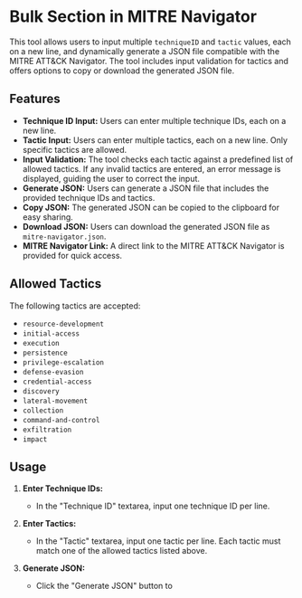 # Bulk Section in MITRE Navigator

This tool allows users to input multiple `techniqueID` and `tactic` values, each on a new line, and dynamically generate a JSON file compatible with the MITRE ATT&CK Navigator. The tool includes input validation for tactics and offers options to copy or download the generated JSON file.

## Features

- **Technique ID Input:** Users can enter multiple technique IDs, each on a new line.
- **Tactic Input:** Users can enter multiple tactics, each on a new line. Only specific tactics are allowed.
- **Input Validation:** The tool checks each tactic against a predefined list of allowed tactics. If any invalid tactics are entered, an error message is displayed, guiding the user to correct the input.
- **Generate JSON:** Users can generate a JSON file that includes the provided technique IDs and tactics.
- **Copy JSON:** The generated JSON can be copied to the clipboard for easy sharing.
- **Download JSON:** Users can download the generated JSON file as `mitre-navigator.json`.
- **MITRE Navigator Link:** A direct link to the MITRE ATT&CK Navigator is provided for quick access.

## Allowed Tactics

The following tactics are accepted:

- `resource-development`
- `initial-access`
- `execution`
- `persistence`
- `privilege-escalation`
- `defense-evasion`
- `credential-access`
- `discovery`
- `lateral-movement`
- `collection`
- `command-and-control`
- `exfiltration`
- `impact`

## Usage

1. **Enter Technique IDs:**
   - In the "Technique ID" textarea, input one technique ID per line.

2. **Enter Tactics:**
   - In the "Tactic" textarea, input one tactic per line. Each tactic must match one of the allowed tactics listed above.

3. **Generate JSON:**
   - Click the "Generate JSON" button to
